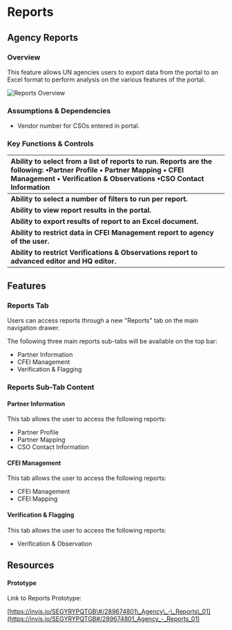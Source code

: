 # Reports

## Agency Reports

### Overview

This feature allows UN agencies users to export data from the portal to an Excel format to perform analysis on the various features of the portal.

![Reports Overview](../.gitbook/assets/2018-04-18_18-55-54.gif)

### Assumptions & Dependencies

* Vendor number for CSOs entered in portal.

### Key Functions & Controls

| **Ability to select from a list of reports to run. Reports are the following:    •Partner Profile   • Partner Mapping   • CFEI Management   • Verification & Observations   •CSO Contact Information** |
| :--- |
| **Ability to select a number of filters to run per report.** |
| **Ability to view report results in the portal.** |
| **Ability to export results of report to an Excel document.** |
| **Ability to restrict data in CFEI Management report to agency of the user.** |
| **Ability to restrict Verifications & Observations report to advanced editor and HQ editor.** |

## Features

### Reports Tab

Users can access reports through a new "Reports" tab on the main navigation drawer.

The following three main reports sub-tabs will be available on the top bar:

* Partner Information
* CFEI Management
* Verification & Flagging

### Reports Sub-Tab Content

#### Partner Information

This tab allows the user to access the following reports:

* Partner Profile
* Partner Mapping
* CSO Contact Information

#### CFEI Management

This tab allows the user to access the following reports:

* CFEI Management
* CFEI Mapping

#### Verification & Flagging

This tab allows the user to access the following reports:

* Verification & Observation

## Resources

#### Prototype

Link to Reports Prototype:

[https://invis.io/SEGYRYPQTGB\#/289674801\_Agency\_-\_Reports\_01](https://invis.io/SEGYRYPQTGB#/289674801_Agency_-_Reports_01)

